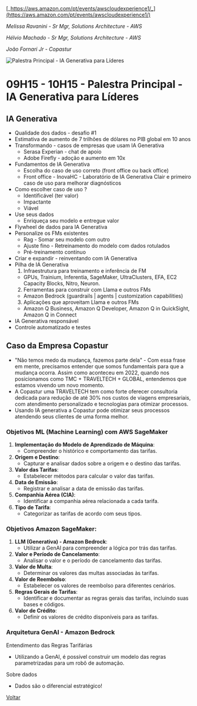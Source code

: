 [_https://aws.amazon.com/pt/events/awscloudexperience1/_](https://aws.amazon.com/pt/events/awscloudexperience1/)

_Melissa Ravanini - Sr Mgr, Solutions Architecture - AWS_

_Hélvio Machado - Sr Mgr, Solutions Architecture - AWS_

_João Fornari Jr - Copastur_

![Palestra Principal - IA Generativa para Líderes](./pictures/palestraprincipal.jpg)

# 09H15 - 10H15 - Palestra Principal - IA Generativa para Líderes

## IA Generativa
- Qualidade dos dados - desafio #1
- Estimativa de aumento de 7 trilhões de dólares no PIB global em 10 anos
- Transformando - casos de empresas que usam IA Generativa
  - Serasa Experian - chat de apoio
  - Adobe Firefly - adoção e aumento em 10x
- Fundamentos de IA Generativa
  - Escolha do caso de uso correto (front office ou back office)
  - Front office - InovaHC - Laboratório de IA Generativa Clair e primeiro caso de uso para melhorar diagnósticos
- Como escolher caso de uso ?
  - Identificável (ter valor)
  - Impactante
  - Viável
- Use seus dados
  - Enriqueça seu modelo e entregue valor
- Flywheel de dados para IA Generativa
- Personalize os FMs existentes
  - Rag - Somar seu modelo com outro
  - Ajuste fino - Retreinamento do modelo com dados rotulados
  - Pré-treinamento contínuo
- Criar e expandir - reinventando com IA Generativa
- Pilha de IA Generativa
  1. Infraestrutura para treinamento e inferência de FM
  	- GPUs, Trainium, Inferentia, SageMaker, UltraClusters, EFA, EC2 Capacity Blocks, Nitro, Neuron.
  2. Ferramentas para construir com Llama e outros FMs 
  	- Amazon Bedrock (guardrails | agents | customization capabilities)
  3. Aplicações que aproveitam Llama e outros FMs 
  	- Amazon Q Business, Amazon Q Developer, Amazon Q in QuickSight, Amazon Q in Connect
- IA Generativa responsável
- Controle automatizado e testes

## Caso da Empresa Copastur
- "Não temos medo da mudança, fazemos parte dela" - Com essa frase em mente, precisamos entender que somos fundamentais para que a mudança ocorra. Assim como aconteceu em 2022, quando nos posicionamos como TMC + TRAVELTECH + GLOBAL, entendemos que estamos vivendo um novo momento.
- A Copastur uma TRAVELTECH tem como forte oferecer consultoria dedicada para redução de até 30% nos custos de viagens empresariais, com atendimento personalizado e tecnologias para otimizar processos.
- Usando IA generativa a Copastur pode otimizar seus processos atendendo seus clientes de uma forma melhor.

### Objetivos ML (Machine Learning) com AWS SageMaker
1. **Implementação do Modelo de Aprendizado de Máquina**:
   - Compreender o histórico e comportamento das tarifas.
2. **Origem e Destino**:
   - Capturar e analisar dados sobre a origem e o destino das tarifas.
3. **Valor das Tarifas**:
   - Estabelecer métodos para calcular o valor das tarifas.
4. **Data de Emissão**:
   - Registrar e analisar a data de emissão das tarifas.
5. **Companhia Aérea (CIA)**:
   - Identificar a companhia aérea relacionada a cada tarifa.
6. **Tipo de Tarifa**:
   - Categorizar as tarifas de acordo com seus tipos.

### Objetivos Amazon SageMaker:
1. **LLM (Generativa) - Amazon Bedrock**:
   - Utilizar a GenAI para compreender a lógica por trás das tarifas.
2. **Valor e Período de Cancelamento**:
   - Analisar o valor e o período de cancelamento das tarifas.
3. **Valor de Multa**:
   - Determinar os valores das multas associadas às tarifas.
4. **Valor de Reembolso**:
   - Estabelecer os valores de reembolso para diferentes cenários.
5. **Regras Gerais de Tarifas**:
   - Identificar e documentar as regras gerais das tarifas, incluindo suas bases e códigos.
6. **Valor de Crédito**:
   - Definir os valores de crédito disponíveis para as tarifas.

### Arquitetura GenAI - Amazon Bedrock
Entendimento das Regras Tarifárias
- Utilizando a GenAI, é possível construir um modelo das regras parametrizadas para um robô de automação.

Sobre dados
- Dados são o diferencial estratégico!

[Voltar](/aws-cloud-experience-2024)
